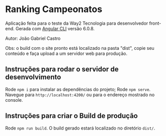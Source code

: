 # Ranking Campeonatos

Aplicação feita para o teste da Way2 Tecnologia para desenvolvedor front-end. Gerada com [Angular CLI](https://github.com/angular/angular-cli) versão 6.0.8.

Autor: João Gabriel Castro

Obs: o build com o site pronto está localizado na pasta "dist", copie seu conteúdo e faça upload a um servidor web para produção.

## Instruções para rodar o servidor de desenvolvimento

Rode `npm i` para instalar as dependências do projeto;
Rode `npm serve`. Navegue para `http://localhost:4200/` ou para o endereço mostrado no console.

## Instruções para criar o Build de produção

Rode `npm run build`. O build gerado estará localizado no diretório `dist/`.